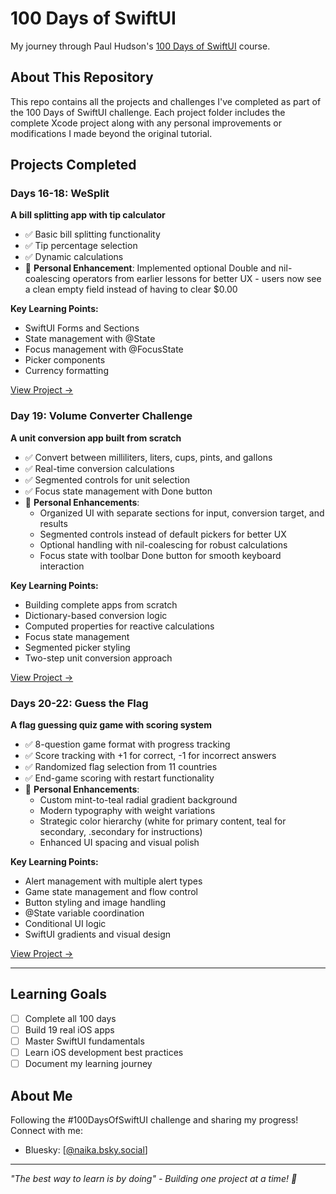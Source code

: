 # 100 Days of SwiftUI
My journey through Paul Hudson's [100 Days of SwiftUI](https://www.hackingwithswift.com/100/swiftui) course.

## About This Repository
This repo contains all the projects and challenges I've completed as part of the 100 Days of SwiftUI challenge. Each project folder includes the complete Xcode project along with any personal improvements or modifications I made beyond the original tutorial.

## Projects Completed

### Days 16-18: WeSplit
**A bill splitting app with tip calculator**
- ✅ Basic bill splitting functionality
- ✅ Tip percentage selection
- ✅ Dynamic calculations
- 🚀 **Personal Enhancement**: Implemented optional Double and nil-coalescing operators from earlier lessons for better UX - users now see a clean empty field instead of having to clear $0.00

**Key Learning Points:**
- SwiftUI Forms and Sections
- State management with @State
- Focus management with @FocusState
- Picker components
- Currency formatting

[View Project →](./Day16-18-WeSplit)

### Day 19: Volume Converter Challenge
**A unit conversion app built from scratch**
* ✅ Convert between milliliters, liters, cups, pints, and gallons
* ✅ Real-time conversion calculations
* ✅ Segmented controls for unit selection
* ✅ Focus state management with Done button
* 🚀 **Personal Enhancements**: 
  - Organized UI with separate sections for input, conversion target, and results
  - Segmented controls instead of default pickers for better UX
  - Optional handling with nil-coalescing for robust calculations
  - Focus state with toolbar Done button for smooth keyboard interaction

**Key Learning Points:**
* Building complete apps from scratch
* Dictionary-based conversion logic
* Computed properties for reactive calculations
* Focus state management
* Segmented picker styling
* Two-step unit conversion approach

[View Project →](./Day19-VolumeConverter/)

### Days 20-22: Guess the Flag
**A flag guessing quiz game with scoring system**
- ✅ 8-question game format with progress tracking
- ✅ Score tracking with +1 for correct, -1 for incorrect answers
- ✅ Randomized flag selection from 11 countries
- ✅ End-game scoring with restart functionality
- 🚀 **Personal Enhancements**: 
  - Custom mint-to-teal radial gradient background
  - Modern typography with weight variations
  - Strategic color hierarchy (white for primary content, teal for secondary, .secondary for instructions)
  - Enhanced UI spacing and visual polish

**Key Learning Points:**
- Alert management with multiple alert types
- Game state management and flow control
- Button styling and image handling
- @State variable coordination
- Conditional UI logic
- SwiftUI gradients and visual design

[View Project →](./Day20-22-GuessTheFlag/)

---

## Learning Goals
- [ ] Complete all 100 days
- [ ] Build 19 real iOS apps
- [ ] Master SwiftUI fundamentals
- [ ] Learn iOS development best practices
- [ ] Document my learning journey

## About Me
Following the #100DaysOfSwiftUI challenge and sharing my progress! Connect with me:
- Bluesky: [[@naika.bsky.social](https://bsky.app/profile/naika.bsky.social)]

---
*"The best way to learn is by doing" - Building one project at a time! 🚀*
